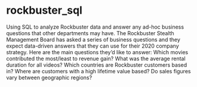 # rockbuster_sql
Using  SQL to analyze Rockbuster data and answer any ad-hoc business questions that other departments may have.
The Rockbuster Stealth Management Board has asked a series of business questions and they expect data-driven answers that they can use for their 2020 company strategy. Here are the main questions they’d like to answer:
Which movies contributed the most/least to revenue gain?
What was the average rental duration for all videos?
Which countries are Rockbuster customers based in? 
Where are customers with a high lifetime value based?
Do sales figures vary between geographic regions?
